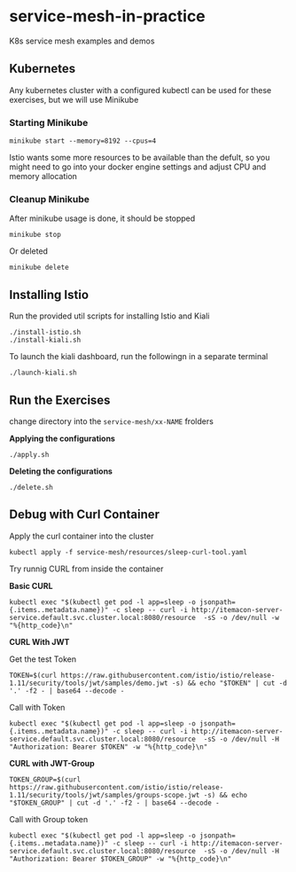 # service-mesh-in-practice

K8s service mesh examples and demos

## Kubernetes

Any kubernetes cluster with a configured kubectl can be used for these exercises, but we will use Minikube

### Starting Minikube

    minikube start --memory=8192 --cpus=4

Istio wants some more resources to be available than the defult, so you might need to go into your docker engine settings and adjust CPU and memory allocation

### Cleanup Minikube

After minikube usage is done, it should be stopped

    minikube stop

Or deleted

    minikube delete

## Installing Istio

Run the provided util scripts for installing Istio and Kiali

    ./install-istio.sh
    ./install-kiali.sh

To launch the kiali dashboard, run the followingn in a separate terminal

    ./launch-kiali.sh

## Run the Exercises

change directory into the `service-mesh/xx-NAME` frolders

**Applying the configurations**

    ./apply.sh

**Deleting the configurations**

    ./delete.sh

## Debug with Curl Container

Apply the curl container into the cluster

    kubectl apply -f service-mesh/resources/sleep-curl-tool.yaml

Try runnig CURL from inside the container

**Basic CURL**

    kubectl exec "$(kubectl get pod -l app=sleep -o jsonpath={.items..metadata.name})" -c sleep -- curl -i http://itemacon-server-service.default.svc.cluster.local:8080/resource  -sS -o /dev/null -w "%{http_code}\n"

**CURL With JWT**

Get the test Token

    TOKEN=$(curl https://raw.githubusercontent.com/istio/istio/release-1.11/security/tools/jwt/samples/demo.jwt -s) && echo "$TOKEN" | cut -d '.' -f2 - | base64 --decode -

Call with Token

    kubectl exec "$(kubectl get pod -l app=sleep -o jsonpath={.items..metadata.name})" -c sleep -- curl -i http://itemacon-server-service.default.svc.cluster.local:8080/resource  -sS -o /dev/null -H "Authorization: Bearer $TOKEN" -w "%{http_code}\n"

**CURL with JWT-Group**

    TOKEN_GROUP=$(curl https://raw.githubusercontent.com/istio/istio/release-1.11/security/tools/jwt/samples/groups-scope.jwt -s) && echo "$TOKEN_GROUP" | cut -d '.' -f2 - | base64 --decode -

Call with Group token

    kubectl exec "$(kubectl get pod -l app=sleep -o jsonpath={.items..metadata.name})" -c sleep -- curl -i http://itemacon-server-service.default.svc.cluster.local:8080/resource  -sS -o /dev/null -H "Authorization: Bearer $TOKEN_GROUP" -w "%{http_code}\n"
